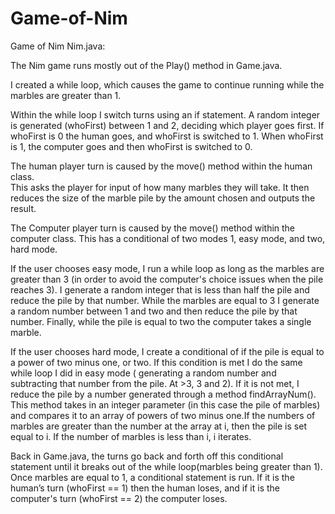 # Game-of-Nim
Game of Nim
Nim.java:

The Nim game runs mostly out of the Play() method in Game.java.

I created a while loop, which causes the game to continue running while the marbles are greater than 1.

Within the while loop I switch turns using an if statement. A random integer is generated (whoFirst) between 1 and 2, deciding which player goes first. If whoFirst is 0 the human goes, and whoFirst is switched to 1. When whoFirst is 1, the computer goes and then whoFirst is switched to 0. 

The human player turn is caused by the move() method within the human class.  
This asks the player for input of how many marbles they will take. It then reduces the size of the marble pile by the amount chosen and outputs the result. 

The Computer player turn is caused by the move() method within the computer class. 
This has a conditional of two modes 1, easy mode, and two, hard mode.

 If the user chooses easy mode, I run a while loop as long as the marbles are greater than 3 (in order to avoid the computer's choice issues when the pile reaches 3). I generate a random integer that is less than half the pile and reduce the pile by that number. 
While the marbles are equal to 3 I generate a random number between 1 and two and then reduce the pile by that number. Finally, while the pile is equal to two the computer takes  a single marble. 

If the user chooses hard mode, I create a conditional of if the pile is equal to a power of two minus one, or two. If this condition is met I do the same while loop I did in easy mode ( generating a random number and subtracting that number from the pile. At >3, 3 and 2).
If it is not met, I reduce the pile by a number generated through a method findArrayNum(). This method takes in an integer parameter (in this case the pile of marbles) and compares it to an array of powers of two minus one.If the numbers of marbles are greater than the number at the array at i, then the pile is set equal to i. If the number of marbles is less than i, i iterates. 

Back in Game.java, the turns go back and forth off this conditional statement until it breaks out of the while loop(marbles being greater than 1).
Once marbles are equal to 1, a conditional statement is run. If it is the human’s turn (whoFirst == 1) then the human loses, and if it is the computer's turn (whoFirst == 2) the computer loses. 

 



